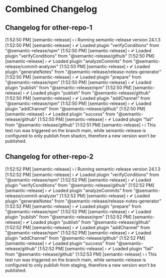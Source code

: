 # Combined Changelog

## Changelog for other-repo-1
[1:52:50 PM] [semantic-release] › ℹ  Running semantic-release version 24.1.3
[1:52:50 PM] [semantic-release] › ✔  Loaded plugin "verifyConditions" from "@semantic-release/npm"
[1:52:50 PM] [semantic-release] › ✔  Loaded plugin "verifyConditions" from "@semantic-release/github"
[1:52:50 PM] [semantic-release] › ✔  Loaded plugin "analyzeCommits" from "@semantic-release/commit-analyzer"
[1:52:50 PM] [semantic-release] › ✔  Loaded plugin "generateNotes" from "@semantic-release/release-notes-generator"
[1:52:50 PM] [semantic-release] › ✔  Loaded plugin "prepare" from "@semantic-release/npm"
[1:52:50 PM] [semantic-release] › ✔  Loaded plugin "publish" from "@semantic-release/npm"
[1:52:50 PM] [semantic-release] › ✔  Loaded plugin "publish" from "@semantic-release/github"
[1:52:50 PM] [semantic-release] › ✔  Loaded plugin "addChannel" from "@semantic-release/npm"
[1:52:50 PM] [semantic-release] › ✔  Loaded plugin "addChannel" from "@semantic-release/github"
[1:52:50 PM] [semantic-release] › ✔  Loaded plugin "success" from "@semantic-release/github"
[1:52:50 PM] [semantic-release] › ✔  Loaded plugin "fail" from "@semantic-release/github"
[1:52:51 PM] [semantic-release] › ℹ  This test run was triggered on the branch main, while semantic-release is configured to only publish from shadcn, therefore a new version won’t be published.

## Changelog for other-repo-2
[1:52:52 PM] [semantic-release] › ℹ  Running semantic-release version 24.1.3
[1:52:52 PM] [semantic-release] › ✔  Loaded plugin "verifyConditions" from "@semantic-release/npm"
[1:52:52 PM] [semantic-release] › ✔  Loaded plugin "verifyConditions" from "@semantic-release/github"
[1:52:52 PM] [semantic-release] › ✔  Loaded plugin "analyzeCommits" from "@semantic-release/commit-analyzer"
[1:52:52 PM] [semantic-release] › ✔  Loaded plugin "generateNotes" from "@semantic-release/release-notes-generator"
[1:52:52 PM] [semantic-release] › ✔  Loaded plugin "prepare" from "@semantic-release/npm"
[1:52:52 PM] [semantic-release] › ✔  Loaded plugin "publish" from "@semantic-release/npm"
[1:52:52 PM] [semantic-release] › ✔  Loaded plugin "publish" from "@semantic-release/github"
[1:52:52 PM] [semantic-release] › ✔  Loaded plugin "addChannel" from "@semantic-release/npm"
[1:52:52 PM] [semantic-release] › ✔  Loaded plugin "addChannel" from "@semantic-release/github"
[1:52:52 PM] [semantic-release] › ✔  Loaded plugin "success" from "@semantic-release/github"
[1:52:52 PM] [semantic-release] › ✔  Loaded plugin "fail" from "@semantic-release/github"
[1:52:53 PM] [semantic-release] › ℹ  This test run was triggered on the branch main, while semantic-release is configured to only publish from staging, therefore a new version won’t be published.
